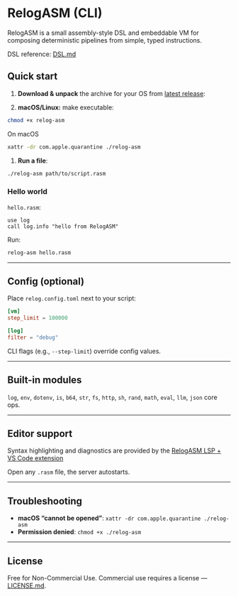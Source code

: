 # RelogASM (CLI)

RelogASM is a small assembly-style DSL and embeddable VM for composing deterministic pipelines from simple, typed instructions. 

DSL reference: [DSL.md](./DSL.md)

## Quick start

1. **Download & unpack** the archive for your OS from [latest release](https://github.com/relogrun/relog-asm/releases/latest):

2. **macOS/Linux:** make executable:

```bash
chmod +x relog-asm
```

On macOS

```bash
xattr -dr com.apple.quarantine ./relog-asm
```

1. **Run a file**:

```bash
./relog-asm path/to/script.rasm
```

### Hello world

`hello.rasm`:

```
use log
call log.info "hello from RelogASM"
```

Run:

```bash
relog-asm hello.rasm
```
---

## Config (optional)

Place `relog.config.toml` next to your script:

```toml
[vm]
step_limit = 100000

[log]
filter = "debug"
```

CLI flags (e.g., `--step-limit`) override config values.

---

## Built-in modules

`log`, `env`, `dotenv`, `is`, `b64`, `str`, `fs`, `http`, `sh`, `rand`, `math`, `eval`, `llm`, `json` core ops.

---

## Editor support

Syntax highlighting and diagnostics are provided by the [RelogASM LSP + VS Code extension](https://github.com/relogrun/relog-asm-vscode)

Open any `.rasm` file, the server autostarts.

---

## Troubleshooting

* **macOS “cannot be opened”**:
  `xattr -dr com.apple.quarantine ./relog-asm`
* **Permission denied**:
  `chmod +x ./relog-asm`

---

## License

Free for Non-Commercial Use. Commercial use requires a license — [LICENSE.md](./LICENSE.md).
